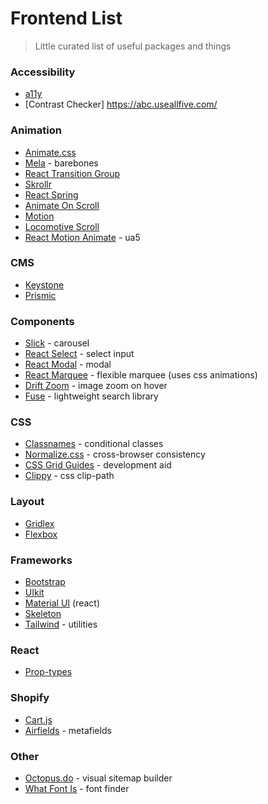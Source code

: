 # Frontend List
> Little curated list of useful packages and things


### Accessibility
- [a11y](https://www.a11yproject.com/resources/#development-tools)
- [Contrast Checker] https://abc.useallfive.com/

### Animation
- [Animate.css](https://animate.style/)
- [Mela](https://github.com/estrattonbailey/mela) - barebones
- [React Transition Group](http://reactcommunity.org/react-transition-group/css-transition)
- [Skrollr](https://prinzhorn.github.io/skrollr/)
- [React Spring](https://www.react-spring.io/docs/props/parallax)
- [Animate On Scroll](http://michalsnik.github.io/aos/)
- [Motion](https://www.framer.com/api/motion/animation/)
- [Locomotive Scroll](https://locomotivemtl.github.io/locomotive-scroll/)
- [React Motion Animate](https://www.npmjs.com/package/react-motion-animate) - ua5

### CMS
- [Keystone](https://www.keystonejs.com/)
- [Prismic](https://prismic.io/)

### Components
- [Slick](https://github.com/kenwheeler/slick/) - carousel
- [React Select](https://react-select.com/home) - select input
- [React Modal](http://reactcommunity.org/react-modal/) - modal
- [React Marquee](https://www.npmjs.com/package/react-fast-marquee) - flexible marquee (uses css animations)
- [Drift Zoom](https://github.com/imgix/drift) - image zoom on hover
- [Fuse](https://fusejs.io/) - lightweight search library

### CSS
- [Classnames](https://github.com/JedWatson/classnames) - conditional classes
- [Normalize.css](https://github.com/necolas/normalize.css/) - cross-browser consistency
- [CSS Grid Guides](https://www.npmjs.com/package/css-grid-guides) - development aid
- [Clippy](https://bennettfeely.com/clippy/) - css clip-path

### Layout
- [Gridlex](https://gridlex.devlint.fr/)
- [Flexbox](https://css-tricks.com/snippets/css/a-guide-to-flexbox/)

### Frameworks
- [Bootstrap](https://getbootstrap.com/docs/4.5/getting-started/introduction/)
- [UIkit](https://getuikit.com/docs/introduction)
- [Material UI](https://material-ui.com/) (react)
- [Skeleton](http://getskeleton.com/)
- [Tailwind](https://tailwindcss.com/) - utilities

### React
- [Prop-types](https://github.com/facebook/prop-types)

### Shopify
- [Cart.js](https://cartjs.org/)
- [Airfields](https://www.airfields.io/) - metafields

### Other
- [Octopus.do](https://octopus.do/) - visual sitemap builder
- [What Font Is](https://www.whatfontis.com/) - font finder
